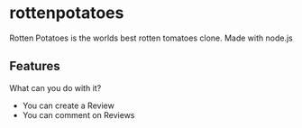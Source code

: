 # rottenpotatoes
Rotten Potatoes is the worlds best rotten tomatoes clone. Made with node.js

## Features
What can you do with it?
- You can create a Review
- You can comment on Reviews
